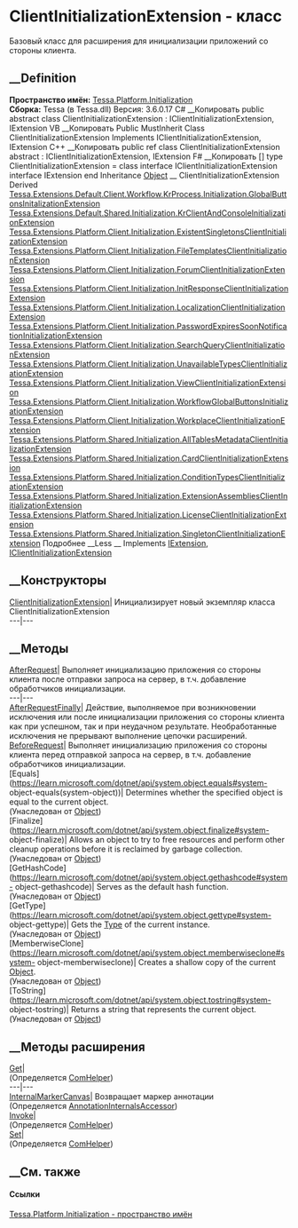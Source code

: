 # ClientInitializationExtension - класс
Базовый класс для расширения для инициализации приложений со стороны клиента.
## __Definition
 **Пространство имён:**
[Tessa.Platform.Initialization](N_Tessa_Platform_Initialization.htm)  
 **Сборка:** Tessa (в Tessa.dll) Версия: 3.6.0.17
C# __Копировать
     public abstract class ClientInitializationExtension : IClientInitializationExtension, 
    	IExtension
VB __Копировать
     Public MustInherit Class ClientInitializationExtension
    	Implements IClientInitializationExtension, IExtension
C++ __Копировать
     public ref class ClientInitializationExtension abstract : IClientInitializationExtension, 
    	IExtension
F# __Копировать
     [<AbstractClassAttribute>]
    type ClientInitializationExtension = 
        class
            interface IClientInitializationExtension
            interface IExtension
        end
Inheritance
    [Object](https://learn.microsoft.com/dotnet/api/system.object) __ ClientInitializationExtension
Derived
[Tessa.Extensions.Default.Client.Workflow.KrProcess.Initialization.GlobalButtonsInitalizationExtension](T_Tessa_Extensions_Default_Client_Workflow_KrProcess_Initialization_GlobalButtonsInitalizationExtension.htm)
[Tessa.Extensions.Default.Shared.Initialization.KrClientAndConsoleInitializationExtension](T_Tessa_Extensions_Default_Shared_Initialization_KrClientAndConsoleInitializationExtension.htm)
[Tessa.Extensions.Platform.Client.Initialization.ExistentSingletonsClientInitializationExtension](T_Tessa_Extensions_Platform_Client_Initialization_ExistentSingletonsClientInitializationExtension.htm)
[Tessa.Extensions.Platform.Client.Initialization.FileTemplatesClientInitializationExtension](T_Tessa_Extensions_Platform_Client_Initialization_FileTemplatesClientInitializationExtension.htm)
[Tessa.Extensions.Platform.Client.Initialization.ForumClientInitializationExtension](T_Tessa_Extensions_Platform_Client_Initialization_ForumClientInitializationExtension.htm)
[Tessa.Extensions.Platform.Client.Initialization.InitResponseClientInitializationExtension](T_Tessa_Extensions_Platform_Client_Initialization_InitResponseClientInitializationExtension.htm)
[Tessa.Extensions.Platform.Client.Initialization.LocalizationClientInitializationExtension](T_Tessa_Extensions_Platform_Client_Initialization_LocalizationClientInitializationExtension.htm)
[Tessa.Extensions.Platform.Client.Initialization.PasswordExpiresSoonNotificationInitializationExtension](T_Tessa_Extensions_Platform_Client_Initialization_PasswordExpiresSoonNotificationInitializationExtension.htm)
[Tessa.Extensions.Platform.Client.Initialization.SearchQueryClientInitializationExtension](T_Tessa_Extensions_Platform_Client_Initialization_SearchQueryClientInitializationExtension.htm)
[Tessa.Extensions.Platform.Client.Initialization.UnavailableTypesClientInitializationExtension](T_Tessa_Extensions_Platform_Client_Initialization_UnavailableTypesClientInitializationExtension.htm)
[Tessa.Extensions.Platform.Client.Initialization.ViewClientInitializationExtension](T_Tessa_Extensions_Platform_Client_Initialization_ViewClientInitializationExtension.htm)
[Tessa.Extensions.Platform.Client.Initialization.WorkflowGlobalButtonsInitializationExtension](T_Tessa_Extensions_Platform_Client_Initialization_WorkflowGlobalButtonsInitializationExtension.htm)
[Tessa.Extensions.Platform.Client.Initialization.WorkplaceClientInitializationExtension](T_Tessa_Extensions_Platform_Client_Initialization_WorkplaceClientInitializationExtension.htm)
[Tessa.Extensions.Platform.Shared.Initialization.AllTablesMetadataClientInitializationExtension](T_Tessa_Extensions_Platform_Shared_Initialization_AllTablesMetadataClientInitializationExtension.htm)
[Tessa.Extensions.Platform.Shared.Initialization.CardClientInitializationExtension](T_Tessa_Extensions_Platform_Shared_Initialization_CardClientInitializationExtension.htm)
[Tessa.Extensions.Platform.Shared.Initialization.ConditionTypesClientInitializationExtension](T_Tessa_Extensions_Platform_Shared_Initialization_ConditionTypesClientInitializationExtension.htm)
[Tessa.Extensions.Platform.Shared.Initialization.ExtensionAssembliesClientInitializationExtension](T_Tessa_Extensions_Platform_Shared_Initialization_ExtensionAssembliesClientInitializationExtension.htm)
[Tessa.Extensions.Platform.Shared.Initialization.LicenseClientInitializationExtension](T_Tessa_Extensions_Platform_Shared_Initialization_LicenseClientInitializationExtension.htm)
[Tessa.Extensions.Platform.Shared.Initialization.SingletonClientInitializationExtension](T_Tessa_Extensions_Platform_Shared_Initialization_SingletonClientInitializationExtension.htm)
Подробнее __Less __
Implements
    [IExtension](T_Tessa_Extensions_IExtension.htm), [IClientInitializationExtension](T_Tessa_Platform_Initialization_IClientInitializationExtension.htm)
##  __Конструкторы
[ClientInitializationExtension](M_Tessa_Platform_Initialization_ClientInitializationExtension__ctor.htm)|
Инициализирует новый экземпляр класса ClientInitializationExtension  
---|---  
##  __Методы
[AfterRequest](M_Tessa_Platform_Initialization_ClientInitializationExtension_AfterRequest.htm)|
Выполняет инициализацию приложения со стороны клиента после отправки запроса
на сервер, в т.ч. добавление обработчиков инициализации.  
---|---  
[AfterRequestFinally](M_Tessa_Platform_Initialization_ClientInitializationExtension_AfterRequestFinally.htm)|
Действие, выполняемое при возникновении исключения или после инициализации
приложения со стороны клиента как при успешном, так и при неудачном
результате. Необработанные исключения не прерывают выполнение цепочки
расширений.  
[BeforeRequest](M_Tessa_Platform_Initialization_ClientInitializationExtension_BeforeRequest.htm)|
Выполняет инициализацию приложения со стороны клиента перед отправкой запроса
на сервер, в т.ч. добавление обработчиков инициализации.  
[Equals](https://learn.microsoft.com/dotnet/api/system.object.equals#system-
object-equals\(system-object\))| Determines whether the specified object is
equal to the current object.  
(Унаследован от
[Object](https://learn.microsoft.com/dotnet/api/system.object))  
[Finalize](https://learn.microsoft.com/dotnet/api/system.object.finalize#system-
object-finalize)| Allows an object to try to free resources and perform other
cleanup operations before it is reclaimed by garbage collection.  
(Унаследован от
[Object](https://learn.microsoft.com/dotnet/api/system.object))  
[GetHashCode](https://learn.microsoft.com/dotnet/api/system.object.gethashcode#system-
object-gethashcode)| Serves as the default hash function.  
(Унаследован от
[Object](https://learn.microsoft.com/dotnet/api/system.object))  
[GetType](https://learn.microsoft.com/dotnet/api/system.object.gettype#system-
object-gettype)| Gets the
[Type](https://learn.microsoft.com/dotnet/api/system.type) of the current
instance.  
(Унаследован от
[Object](https://learn.microsoft.com/dotnet/api/system.object))  
[MemberwiseClone](https://learn.microsoft.com/dotnet/api/system.object.memberwiseclone#system-
object-memberwiseclone)| Creates a shallow copy of the current
[Object](https://learn.microsoft.com/dotnet/api/system.object).  
(Унаследован от
[Object](https://learn.microsoft.com/dotnet/api/system.object))  
[ToString](https://learn.microsoft.com/dotnet/api/system.object.tostring#system-
object-tostring)| Returns a string that represents the current object.  
(Унаследован от
[Object](https://learn.microsoft.com/dotnet/api/system.object))  
##  __Методы расширения
[Get](M_Tessa_Extensions_Default_Client_EDS_ComHelper_Get.htm)|  
(Определяется
[ComHelper](T_Tessa_Extensions_Default_Client_EDS_ComHelper.htm))  
---|---  
[InternalMarkerCanvas](M_Tessa_UI_Views_Charting_Annotations_AnnotationInternalsAccessor_InternalMarkerCanvas.htm)|
Возвращает маркер аннотации  
(Определяется
[AnnotationInternalsAccessor](T_Tessa_UI_Views_Charting_Annotations_AnnotationInternalsAccessor.htm))  
[Invoke](M_Tessa_Extensions_Default_Client_EDS_ComHelper_Invoke.htm)|  
(Определяется
[ComHelper](T_Tessa_Extensions_Default_Client_EDS_ComHelper.htm))  
[Set](M_Tessa_Extensions_Default_Client_EDS_ComHelper_Set.htm)|  
(Определяется
[ComHelper](T_Tessa_Extensions_Default_Client_EDS_ComHelper.htm))  
##  __См. также
#### Ссылки
[Tessa.Platform.Initialization - пространство
имён](N_Tessa_Platform_Initialization.htm)
